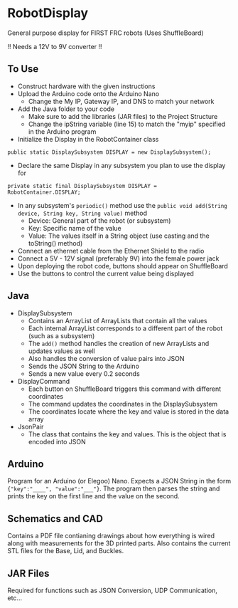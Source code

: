 # RobotDisplay
General purpose display for FIRST FRC robots (Uses ShuffleBoard)

!! Needs a 12V to 9V converter !!

## To Use
- Construct hardware with the given instructions
- Upload the Arduino code onto the Arduino Nano
  -  Change the My IP, Gateway IP, and DNS to match your network
- Add the Java folder to your code
  - Make sure to add the libraries (JAR files) to the Project Structure
  - Change the ipString variable (line 15) to match the "myip" specified in the Arduino program
- Initialize the Display in the RobotContainer class
```
public static DisplaySubsystem DISPLAY = new DisplaySubsystem();
```
- Declare the same Display in any subsystem you plan to use the display for
```
private static final DisplaySubsystem DISPLAY = RobotContainer.DISPLAY;
```
- In any subsystem's `periodic()` method use the `public void add(String device, String key, String value)` method
  - Device: General part of the robot (or subsystem)
  - Key: Specific name of the value
  - Value: The values itself in a String object (use casting and the toString() method)
- Connect an ethernet cable from the Ethernet Shield to the radio
- Connect a 5V - 12V signal (preferably 9V) into the female power jack
- Upon deploying the robot code, buttons should appear on ShuffleBoard
- Use the buttons to control the current value being displayed


## Java
  - DisplaySubsystem
    - Contains an ArrayList of ArrayLists that contain all the values
    - Each internal ArrayList corresponds to a different part of the robot (such as a subsystem)    
    - The `add()` method handles the creation of new ArrayLists and updates values as well
    - Also handles the conversion of value pairs into JSON
    - Sends the JSON String to the Arduino
    - Sends a new value every 0.2 seconds
  - DisplayCommand
    - Each button on ShuffleBoard triggers this command with different coordinates
    - The command updates the coordinates in the DisplaySubsystem
    - The coordinates locate where the key and value is stored in the data array
  - JsonPair
    - The class that contains the key and values. This is the object that is encoded into JSON

## Arduino
Program for an Arduino (or Elegoo) Nano. Expects a JSON String in the form `{"key":"____", "value":"___"}`. The program then parses the string and prints the key on the first line and the value on the second.

## Schematics and CAD
Contains a PDF file contianing drawings about how everything is wired along with measurements for the 3D printed parts. Also contains the current STL files for the Base, Lid, and Buckles.

## JAR Files
Required for functions such as JSON Conversion, UDP Communication, etc...

